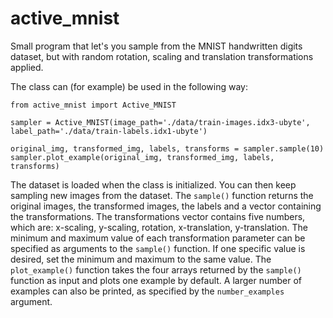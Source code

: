 # active_mnist
Small program that let's you sample from the MNIST handwritten digits dataset, but with random rotation, scaling and translation transformations applied.

The class can (for example) be used in the following way:
```
from active_mnist import Active_MNIST

sampler = Active_MNIST(image_path='./data/train-images.idx3-ubyte', label_path='./data/train-labels.idx1-ubyte')

original_img, transformed_img, labels, transforms = sampler.sample(10)
sampler.plot_example(original_img, transformed_img, labels, transforms)
```

The dataset is loaded when the class is initialized. You can then keep sampling new images from the dataset. 
The `sample()` function returns the original images, the transformed images, the labels and a vector containing the transformations. The transformations vector contains five numbers, which are: x-scaling, y-scaling, rotation, x-translation, y-translation. The minimum and maximum value of each transformation parameter can be specified as arguments to the `sample()` function. If one specific value is desired, set the minimum and maximum to the same value.
The `plot_example()` function takes the four arrays returned by the `sample()` function as input and plots one example by default. A larger number of examples can also be printed, as specified by the `number_examples` argument. 
